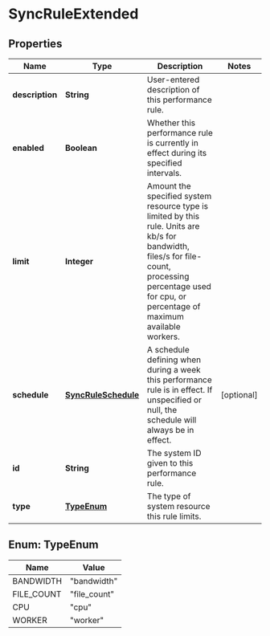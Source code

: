 
# SyncRuleExtended

## Properties
Name | Type | Description | Notes
------------ | ------------- | ------------- | -------------
**description** | **String** | User-entered description of this performance rule. | 
**enabled** | **Boolean** | Whether this performance rule is currently in effect during its specified intervals. | 
**limit** | **Integer** | Amount the specified system resource type is limited by this rule.  Units are kb/s for bandwidth, files/s for file-count, processing percentage used for cpu, or percentage of maximum available workers. | 
**schedule** | [**SyncRuleSchedule**](SyncRuleSchedule.md) | A schedule defining when during a week this performance rule is in effect.  If unspecified or null, the schedule will always be in effect. |  [optional]
**id** | **String** | The system ID given to this performance rule. | 
**type** | [**TypeEnum**](#TypeEnum) | The type of system resource this rule limits. | 


<a name="TypeEnum"></a>
## Enum: TypeEnum
Name | Value
---- | -----
BANDWIDTH | &quot;bandwidth&quot;
FILE_COUNT | &quot;file_count&quot;
CPU | &quot;cpu&quot;
WORKER | &quot;worker&quot;



